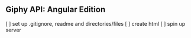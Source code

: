 ## Giphy API: Angular Edition
[ ] set up .gitignore, readme and directories/files
[ ] create html
[ ] spin up server
